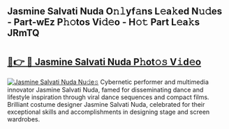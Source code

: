 ## Jasmine Salvati Nuda O𝚗𝚕yf𝚊ns L𝚎a𝚔ed N𝚞𝚍es - Part-wEz P𝚑𝚘tos Vi𝚍𝚎o - H𝚘𝚝 Part L𝚎a𝚔s JRmTQ

# <h2><a href="http://kf8yjz.oniu.top/?m=Jasmine+Salvati+Nuda">🔗👉 🔴 Jasmine Salvati Nuda P𝚑ot𝚘𝚜 V𝚒d𝚎o</a></h2>

[![Jasmine Salvati Nuda Nu𝚍e𝚜](https://i.imgur.com/0qMVB7G.gif)](http://kf8yjz.oniu.top/?m=Jasmine+Salvati+Nuda)
Cybernetic performer and multimedia innovator Jasmine Salvati Nuda, famed for disseminating dance and lifestyle inspiration through viral dance sequences and compact films. Brilliant costume designer Jasmine Salvati Nuda, celebrated for their exceptional skills and accomplishments in designing stage and screen wardrobes.  
